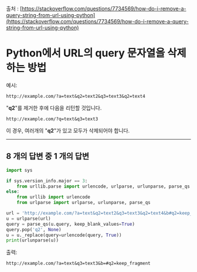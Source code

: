 출처 : [https://stackoverflow.com/questions/7734569/how-do-i-remove-a-query-string-from-url-using-python](https://stackoverflow.com/questions/7734569/how-do-i-remove-a-query-string-from-url-using-python)

# Python에서 URL의 query 문자열을 삭제하는 방법

예시:
```
http://example.com/?a=text&q2=text2&q3=text3&q2=text4
```
"**q2**"를 제거한 후에 다음을 리턴할 것입니다.
```
http://example.com/?q=text&q3=text3
```
이 경우, 여러개의 "**q2**"가 있고 모두가 삭제되어야 합니다.

----

## 8 개의 답변 중 1 개의 답변

```python
import sys

if sys.version_info.major == 3:
    from urllib.parse import urlencode, urlparse, urlunparse, parse_qs
else:
    from urllib import urlencode
    from urlparse import urlparse, urlunparse, parse_qs

url = 'http://example.com/?a=text&q2=text2&q3=text3&q2=text4&b#q2=keep_fragment'
u = urlparse(url)
query = parse_qs(u.query, keep_blank_values=True)
query.pop('q2', None)
u = u._replace(query=urlencode(query, True))
print(urlunparse(u))
```

출력:
```
http://example.com/?a=text&q3=text3&b=#q2=keep_fragment
```
